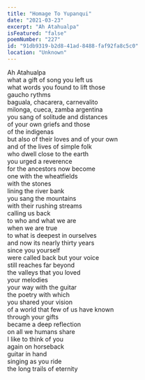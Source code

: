 ```yaml
---
title: "Homage To Yupanqui"
date: "2021-03-23"
excerpt: "Ah Atahualpa"
isFeatured: "false"
poemNumber: "227"
id: "91db9319-b2d8-41ad-8488-faf92fa8c5c0"
location: "Unknown"
---
```


Ah Atahualpa  
what a gift of song you left us  
what words you found to lift those  
gaucho rythms  
baguala, chacarera, carnevalito  
milonga, cueca, zamba argentina  
you sang of solitude and distances  
of your own griefs and those  
of the indigenas  
but also of their loves and of your own  
and of the lives of simple folk  
who dwell close to the earth  
you urged a reverence  
for the ancestors now become  
one with the wheatfields  
with the stones  
lining the river bank  
you sang the mountains  
with their rushing streams  
calling us back  
to who and what we are  
when we are true  
to what is deepest in ourselves  
and now its nearly thirty years  
since you yourself  
were called back but your voice  
still reaches far beyond  
the valleys that you loved  
your melodies  
your way with the guitar  
the poetry with which  
you shared your vision  
of a world that few of us have known  
through your gifts  
became a deep reflection  
on all we humans share  
I like to think of you  
again on horseback  
guitar in hand  
singing as you ride  
the long trails of eternity
